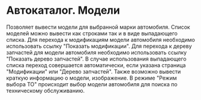 ﻿---
description: 2.4.7
---
# Автокаталог. Модели
Позволяет вывести модели для выбранной марки автомобиля. 
Список моделей можно вывести как строками так и в виде выпадающего списка.
Для перехода к модификациям модели автомобиля необходимо использовать ссылку "Показать модификации".
Для перехода к дереву запчастей для модели автомобиля необходимо использовать ссылку "Показать дерево запчастей".
В случае использования выпадающего списка переход совершается автоматически, если указана страница "Модификации" или "Дерево запчастей".
Также возможно вывести краткую информацию о модели, изображение.
В режиме "Режим выбора ТО" происходит выбор модели автомобиля для поиска по техническому обслуживанию.

